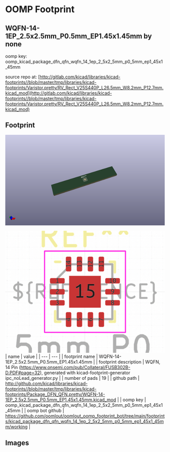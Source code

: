 # OOMP Footprint  
## WQFN-14-1EP_2.5x2.5mm_P0.5mm_EP1.45x1.45mm  by none  
  
oomp key: oomp_kicad_package_dfn_qfn_wqfn_14_1ep_2_5x2_5mm_p0_5mm_ep1_45x1_45mm  
  
source repo at: [http://gitlab.com/kicad/libraries/kicad-footprints//blob/master/tmp/libraries/kicad-footprints/Varistor.pretty/RV_Rect_V25S440P_L26.5mm_W8.2mm_P12.7mm.kicad_mod](http://gitlab.com/kicad/libraries/kicad-footprints//blob/master/tmp/libraries/kicad-footprints/Varistor.pretty/RV_Rect_V25S440P_L26.5mm_W8.2mm_P12.7mm.kicad_mod)  
## Footprint  
  
[![working_kicad_pcb_3d.png](working_kicad_pcb_3d_600.png)](working_kicad_pcb_3d.png)  
  
[![working.png](working_600.png)](working.png)  
| name | value | 
| --- | --- | 
| footprint name | WQFN-14-1EP_2.5x2.5mm_P0.5mm_EP1.45x1.45mm | 
| footprint description | WQFN, 14 Pin (https://www.onsemi.com/pub/Collateral/FUSB302B-D.PDF#page=32), generated with kicad-footprint-generator ipc_noLead_generator.py | 
| number of pads | 19 | 
| github path | http://github.com/kicad/libraries/kicad-footprints//blob/master/tmp/libraries/kicad-footprints/Package_DFN_QFN.pretty/WQFN-14-1EP_2.5x2.5mm_P0.5mm_EP1.45x1.45mm.kicad_mod | 
| oomp key | oomp_kicad_package_dfn_qfn_wqfn_14_1ep_2_5x2_5mm_p0_5mm_ep1_45x1_45mm | 
| oomp bot github | https://github.com/oomlout/oomlout_oomp_footprint_bot/tree/main/footprints/kicad_package_dfn_qfn_wqfn_14_1ep_2_5x2_5mm_p0_5mm_ep1_45x1_45mm/working | 
## Images  
